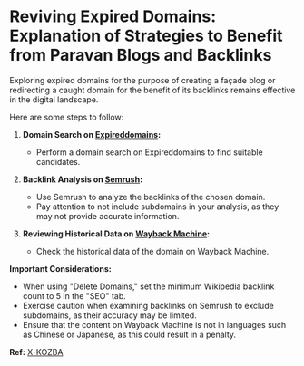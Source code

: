 # Reviving Expired Domains: Explanation of Strategies to Benefit from Paravan Blogs and Backlinks

Exploring expired domains for the purpose of creating a façade blog or redirecting a caught domain for the benefit of its backlinks remains effective in the digital landscape.

Here are some steps to follow:

1. **Domain Search on [Expireddomains](https://www.expireddomains.net/tld/com/):**
   - Perform a domain search on Expireddomains to find suitable candidates.
2. **Backlink Analysis on [Semrush](https://www.semrush.com/):**

   - Use Semrush to analyze the backlinks of the chosen domain.
   - Pay attention to not include subdomains in your analysis, as they may not provide accurate information.

3. **Reviewing Historical Data on [Wayback Machine](https://archive.org/web/):**
   - Check the historical data of the domain on Wayback Machine.

**Important Considerations:**

- When using "Delete Domains," set the minimum Wikipedia backlink count to 5 in the "SEO" tab.
- Exercise caution when examining backlinks on Semrush to exclude subdomains, as their accuracy may be limited.
- Ensure that the content on Wayback Machine is not in languages such as Chinese or Japanese, as this could result in a penalty.

**Ref:** [X-KOZBA](https://twitter.com/KozbaORG/status/1731726409880502718?t=Ntwl1MyOssuwAXICZSYarQ&s=35)
